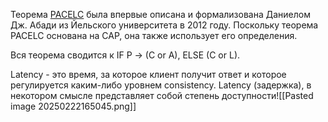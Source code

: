   
Теорема [PACELC](https://en.wikipedia.org/wiki/PACELC_theorem) была впервые описана и формализована Даниелом Дж. Абади из Йельского университета в 2012 году. Поскольку теорема PACELC основана на CAP, она также использует его определения.

Вся теорема сводится к IF P -> (C or A), ELSE (C or L).

Latency - это время, за которое клиент получит ответ и которое регулируется каким-либо уровнем consistency. Latency (задержка), в некотором смысле представляет собой степень доступности![[Pasted image 20250222165045.png]]
